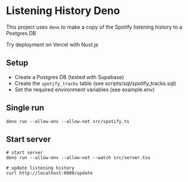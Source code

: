 # Listening History Deno

This project uses `deno` to make a copy of the Spotify listening history to a
Postgres DB

Try deployment on Vercel with Nuxt.js

## Setup

- Create a Postgres DB (tested with Supabase)
- Create the `spotify_tracks` table (see scripts/sql/spotify_tracks.sql)
- Set the required environment variables (see example.env)

## Single run

```
deno run --allow-env --allow-net src/spotify.ts
```

## Start server

```
# start server
deno run --allow-env --allow-net --watch src/server.tsx

# update listening history
curl http://localhost:8000/update
```
